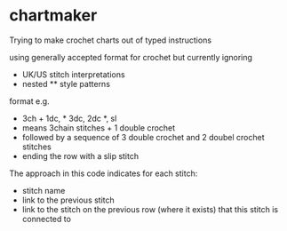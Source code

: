 # chartmaker
Trying to make crochet charts out of typed instructions

using generally accepted format for crochet but currently ignoring
- UK/US stitch interpretations
- nested ** style patterns

format e.g.
- 3ch + 1dc, * 3dc, 2dc *, sl
- means 3chain stitches + 1 double crochet
- followed by a sequence of 3 double crochet and 2 doubel crochet stitches
- ending the row with a slip stitch

The approach in this code indicates for each stitch:
- stitch name
- link to the previous stitch
- link to the stitch on the previous row (where it exists) that this stitch is connected to

